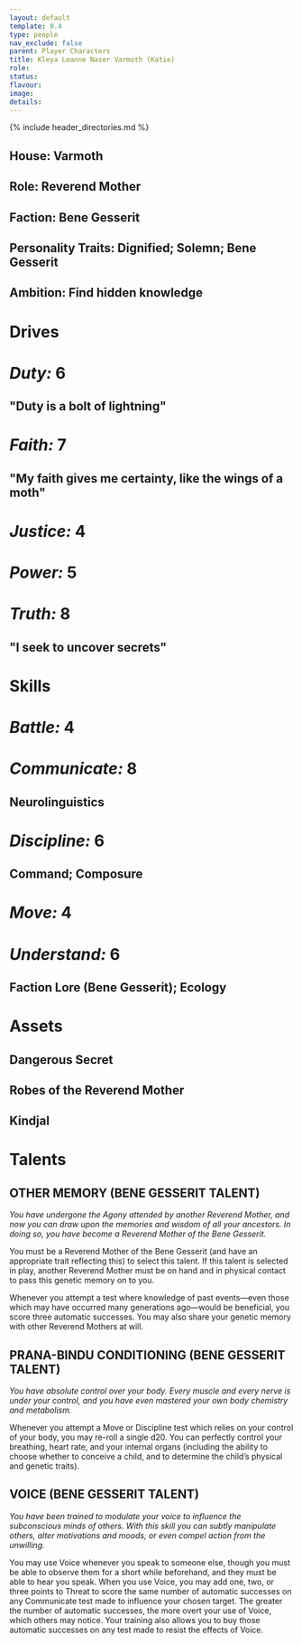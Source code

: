 ```yaml
---
layout: default
template: 0.4
type: people
nav_exclude: false
parent: Player Characters
title: Kleya Leanne Naser Varmoth (Katie)
role: 
status: 
flavour: 
image: 
details:
---
```

{% include header_directories.md %}  
## **House:** Varmoth  
## **Role:** Reverend Mother  
## **Faction:** Bene Gesserit  
## **Personality Traits:** Dignified; Solemn; Bene Gesserit  
## **Ambition:** Find hidden knowledge  

# **Drives**   
# ***Duty:*** 6  
## **"Duty is a bolt of lightning"**  
# ***Faith:*** 7  
## **"My faith gives me certainty, like the wings of a moth"**  
# ***Justice:*** 4  
# ***Power:*** 5   
# ***Truth:*** 8  
## **"I seek to uncover secrets"**   


# **Skills**  
# ***Battle:*** 4  
# ***Communicate:*** 8  
## **Neurolinguistics**  
# ***Discipline:*** 6  
## **Command; Composure**  
# ***Move:*** 4  
# ***Understand:*** 6  
## **Faction Lore (Bene Gesserit); Ecology**  

# **Assets**  
## **Dangerous Secret**  
## **Robes of the Reverend Mother**  
## **Kindjal**  

# **Talents**  

## **OTHER MEMORY (BENE GESSERIT TALENT)**  
*You have undergone the Agony attended by another
Reverend Mother, and now you can draw upon the memories and wisdom of all your ancestors. In doing so, you
have become a Reverend Mother of the Bene Gesserit.*  

You must be a Reverend Mother of the Bene Gesserit
(and have an appropriate trait reflecting this) to select
this talent. If this talent is selected in play, another Reverend Mother must be on hand and in physical contact
to pass this genetic memory on to you.  

Whenever you attempt a test where knowledge of past
events—even those which may have occurred many
generations ago—would be beneficial, you score three
automatic successes. You may also share your genetic
memory with other Reverend Mothers at will.  

## **PRANA-BINDU CONDITIONING (BENE GESSERIT TALENT)**  
*You have absolute control over your body. Every muscle
and every nerve is under your control, and you have even
mastered your own body chemistry and metabolism.*  

Whenever you attempt a Move or Discipline test which
relies on your control of your body, you may re-roll a
single d20. You can perfectly control your breathing,
heart rate, and your internal organs (including the ability
to choose whether to conceive a child, and to determine the child’s physical and genetic traits).  

## **VOICE (BENE GESSERIT TALENT)**  
*You have been trained to modulate your voice to influence the subconscious minds of others. With this skill
you can subtly manipulate others, alter motivations and
moods, or even compel action from the unwilling.*  

You may use Voice whenever you speak to someone
else, though you must be able to observe them for a
short while beforehand, and they must be able to hear
you speak. When you use Voice, you may add one, two,
or three points to Threat to score the same number of
automatic successes on any Communicate test made to
influence your chosen target. The greater the number of
automatic successes, the more overt your use of Voice,
which others may notice. Your training also allows you
to buy those automatic successes on any test made to
resist the effects of Voice.  







